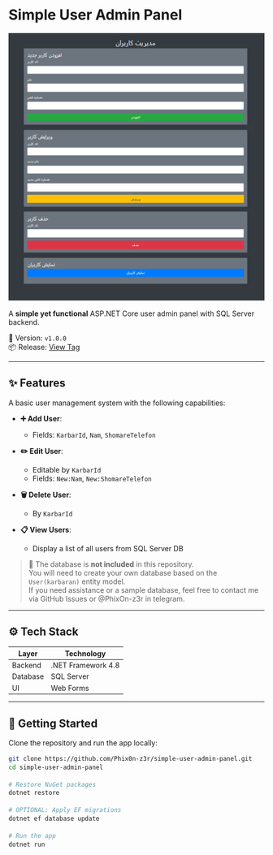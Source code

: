 # Simple User Admin Panel

<p align="center">
  <img src="assets/demo.jpg" alt="Demo Screenshot" width="600"/>
</p>

A **simple yet functional** ASP.NET Core user admin panel with SQL Server backend.

🎯 Version: `v1.0.0`  
📦 Release: [View Tag](https://github.com/Phix0n-z3r/simple-user-admin-panel/releases)

---

## ✨ Features

A basic user management system with the following capabilities:

- **➕ Add User**:  
  - Fields: `KarbarId`, `Nam`, `ShomareTelefon`

- **✏️ Edit User**:  
  - Editable by `KarbarId`  
  - Fields: `New:Nam`, `New:ShomareTelefon`

- **🗑️ Delete User**:  
  - By `KarbarId`

- **📋 View Users**:  
  - Display a list of all users from SQL Server DB

> 🚫 The database is **not included** in this repository.  
You will need to create your own database based on the `User(karbaran)` entity model.  
If you need assistance or a sample database, feel free to contact me via GitHub Issues or @PhixOn-z3r in telegram.


---

## ⚙️ Tech Stack

| Layer        | Technology           |
|--------------|----------------------|
| Backend      | .NET Framework 4.8   |
| Database     | SQL Server           |
| UI           | Web Forms            |

---

## 🚀 Getting Started

Clone the repository and run the app locally:

```bash
git clone https://github.com/Phix0n-z3r/simple-user-admin-panel.git
cd simple-user-admin-panel

# Restore NuGet packages
dotnet restore

# OPTIONAL: Apply EF migrations
dotnet ef database update

# Run the app
dotnet run
